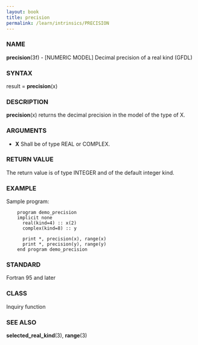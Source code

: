 ```yaml
---
layout: book
title: precision
permalink: /learn/intrinsics/PRECISION
---
```

### NAME

**precision**(3f) - \[NUMERIC MODEL\] Decimal precision of a real kind
(GFDL)

### SYNTAX

result = **precision**(x)

### DESCRIPTION

**precision**(x) returns the decimal precision in the model of the type
of X.

### ARGUMENTS

  - **X**
    Shall be of type REAL or COMPLEX.

### RETURN VALUE

The return value is of type INTEGER and of the default integer kind.

### EXAMPLE

Sample program:

```
    program demo_precision
    implicit none
      real(kind=4) :: x(2)
      complex(kind=8) :: y

      print *, precision(x), range(x)
      print *, precision(y), range(y)
    end program demo_precision
```

### STANDARD

Fortran 95 and later

### CLASS

Inquiry function

### SEE ALSO

**selected\_real\_kind**(3), **range**(3)
